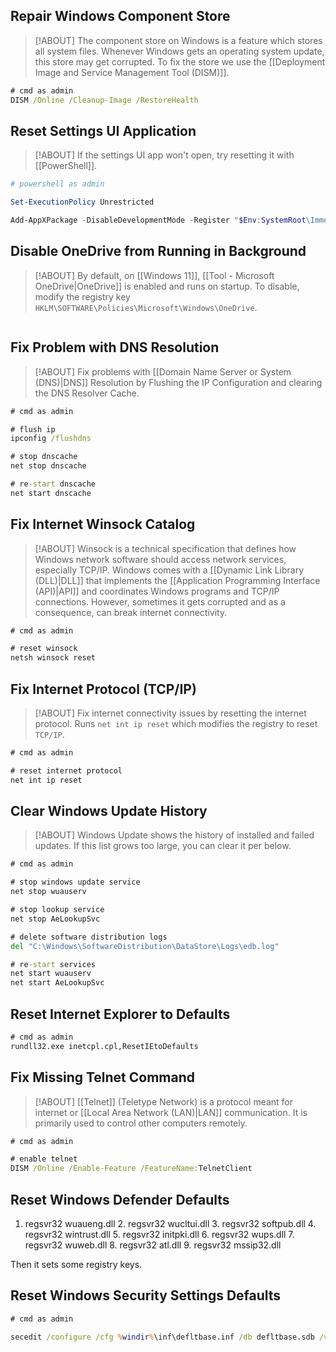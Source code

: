 ## Repair Windows Component Store

> [!ABOUT]
> The component store on Windows is a feature which stores all system files. Whenever Windows gets an operating system update, this store may get corrupted. To fix the store we use the [[Deployment Image and Service Management Tool (DISM)]].  

```cmd
# cmd as admin
DISM /Online /Cleanup-Image /RestoreHealth
```

## Reset Settings UI Application

> [!ABOUT]
> If the settings UI app won't open, try resetting it with [[PowerShell]].

```powershell
# powershell as admin

Set-ExecutionPolicy Unrestricted

Add-AppXPackage -DisableDevelopmentMode -Register "$Env:SystemRoot\ImmersiveControlPanel\AppxManifest.xml"
```

## Disable OneDrive from Running in Background

> [!ABOUT]
> By default, on [[Windows 11]], [[Tool - Microsoft OneDrive|OneDrive]] is enabled and runs on startup. To disable, modify the registry key `HKLM\SOFTWARE\Policies\Microsoft\Windows\OneDrive`.

```cmd
```

## Fix Problem with DNS Resolution

> [!ABOUT]
> Fix problems with [[Domain Name Server or System (DNS)|DNS]] Resolution by Flushing the IP Configuration and clearing the DNS Resolver Cache.

```cmd
# cmd as admin

# flush ip
ipconfig /flushdns

# stop dnscache
net stop dnscache

# re-start dnscache
net start dnscache
```

## Fix Internet Winsock Catalog

> [!ABOUT]
> Winsock is a technical specification that defines how Windows network software should access network services, especially TCP/IP. Windows comes with a [[Dynamic Link Library (DLL)|DLL]] that implements the [[Application Programming Interface (API)|API]] and coordinates Windows programs and TCP/IP connections. However, sometimes it gets corrupted and as a consequence, can break internet connectivity.

```cmd
# cmd as admin

# reset winsock
netsh winsock reset
```

## Fix Internet Protocol (TCP/IP)

> [!ABOUT]
> Fix internet connectivity issues by resetting the internet protocol. Runs `net int ip reset` which modifies the registry to reset `TCP/IP`.

```cmd
# cmd as admin

# reset internet protocol
net int ip reset
```

## Clear Windows Update History

> [!ABOUT]
> Windows Update shows the history of installed and failed updates. If this list grows too large, you can clear it per below.

```cmd
# cmd as admin

# stop windows update service
net stop wuauserv

# stop lookup service
net stop AeLookupSvc

# delete software distribution logs 
del "C:\Windows\SoftwareDistribution\DataStore\Logs\edb.log"

# re-start services
net start wuauserv
net start AeLookupSvc
```

## Reset Internet Explorer to Defaults

```cmd
# cmd as admin
rundll32.exe inetcpl.cpl,ResetIEtoDefaults
```

## Fix Missing Telnet Command

> [!ABOUT]
> [[Telnet]] (Teletype Network) is a protocol meant for internet or [[Local Area Network (LAN)|LAN]] communication. It is primarily used to control other computers remotely.

```cmd
# cmd as admin

# enable telnet
DISM /Online /Enable-Feature /FeatureName:TelnetClient
```

## Reset Windows Defender Defaults

1. regsvr32 wuaueng.dll 2. regsvr32 wucltui.dll 3. regsvr32 softpub.dll 4. regsvr32 wintrust.dll 5. regsvr32 initpki.dll 6. regsvr32 wups.dll 7. regsvr32 wuweb.dll 8. regsvr32 atl.dll 9. regsvr32 mssip32.dll 

Then it sets some registry keys.

## Reset Windows Security Settings Defaults

```cmd
# cmd as admin

secedit /configure /cfg %windir%\inf\defltbase.inf /db defltbase.sdb /verbose 
```

